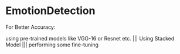 # EmotionDetection
For Better Accuracy:

using pre-trained models like VGG-16 or Resnet etc.
|||
Using Stacked Model
|||
performing some fine-tuning
